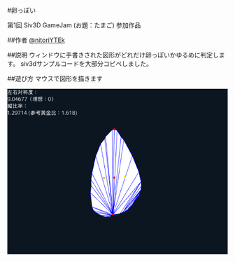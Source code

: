 #卵っぽい

第1回 Siv3D GameJam (お題：たまご) 参加作品

##作者
[@nitoriYTEk](https://twitter.com/nitoriYTEk)

##説明
ウィンドウに手書きされた図形がどれだけ卵っぽいかゆるめに判定します。
siv3dサンプルコードを大部分コピペしました。

##遊び方
マウスで図形を描きます

![](ss.png)